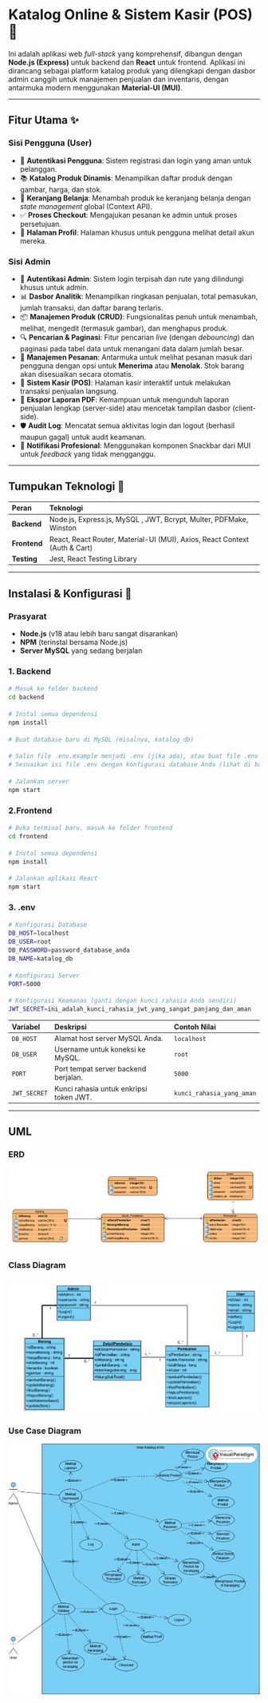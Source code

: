 # Katalog Online & Sistem Kasir (POS) 🏪

Ini adalah aplikasi web *full-stack* yang komprehensif, dibangun dengan **Node.js (Express)** untuk backend dan **React** untuk frontend. Aplikasi ini dirancang sebagai platform katalog produk yang dilengkapi dengan dasbor admin canggih untuk manajemen penjualan dan inventaris, dengan antarmuka modern menggunakan **Material-UI (MUI)**.



---

## Fitur Utama ✨

### Sisi Pengguna (User)
* 👤 **Autentikasi Pengguna**: Sistem registrasi dan login yang aman untuk pelanggan.
* 📚 **Katalog Produk Dinamis**: Menampilkan daftar produk dengan gambar, harga, dan stok.
* 🛒 **Keranjang Belanja**: Menambah produk ke keranjang belanja dengan *state management* global (Context API).
* ✅ **Proses Checkout**: Mengajukan pesanan ke admin untuk proses persetujuan.
* 📄 **Halaman Profil**: Halaman khusus untuk pengguna melihat detail akun mereka.

### Sisi Admin
* 🔐 **Autentikasi Admin**: Sistem login terpisah dan rute yang dilindungi khusus untuk admin.
* 📊 **Dasbor Analitik**: Menampilkan ringkasan penjualan, total pemasukan, jumlah transaksi, dan daftar barang terlaris.
* 📦 **Manajemen Produk (CRUD)**: Fungsionalitas penuh untuk menambah, melihat, mengedit (termasuk gambar), dan menghapus produk.
* 🔍 **Pencarian & Paginasi**: Fitur pencarian *live* (dengan *debouncing*) dan paginasi pada tabel data untuk menangani data dalam jumlah besar.
* 🛒 **Manajemen Pesanan**: Antarmuka untuk melihat pesanan masuk dari pengguna dengan opsi untuk **Menerima** atau **Menolak**. Stok barang akan disesuaikan secara otomatis.
* 🏪 **Sistem Kasir (POS)**: Halaman kasir interaktif untuk melakukan transaksi penjualan langsung.
* 📄 **Ekspor Laporan PDF**: Kemampuan untuk mengunduh laporan penjualan lengkap (server-side) atau mencetak tampilan dasbor (client-side).
* 🛡️ **Audit Log**: Mencatat semua aktivitas login dan logout (berhasil maupun gagal) untuk audit keamanan.
* 🔔 **Notifikasi Profesional**: Menggunakan komponen Snackbar dari MUI untuk *feedback* yang tidak mengganggu.

---

## Tumpukan Teknologi 🥞

| Peran | Teknologi |
| :--- | :--- |
| **Backend** | Node.js, Express.js, MySQL , JWT, Bcrypt, Multer, PDFMake, Winston |
| **Frontend** | React, React Router, Material-UI (MUI), Axios, React Context (Auth & Cart) |
| **Testing** | Jest, React Testing Library |

---

## Instalasi & Konfigurasi 🚀

### Prasyarat
* **Node.js** (v18 atau lebih baru sangat disarankan)
* **NPM** (terinstal bersama Node.js)
* **Server MySQL** yang sedang berjalan

### 1. Backend
```bash
# Masuk ke folder backend
cd backend

# Instal semua dependensi
npm install

# Buat database baru di MySQL (misalnya, katalog_db)

# Salin file .env.example menjadi .env (jika ada), atau buat file .env baru
# Sesuaikan isi file .env dengan konfigurasi database Anda (lihat di bawah)

# Jalankan server
npm start
```

### 2.Frontend
```bash
# Buka terminal baru, masuk ke folder frontend
cd frontend

# Instal semua dependensi
npm install

# Jalankan aplikasi React
npm start
```

### 3. .env
```bash
# Konfigurasi Database
DB_HOST=localhost
DB_USER=root
DB_PASSWORD=password_database_anda
DB_NAME=katalog_db

# Konfigurasi Server
PORT=5000

# Konfigurasi Keamanan (ganti dengan kunci rahasia Anda sendiri)
JWT_SECRET=ini_adalah_kunci_rahasia_jwt_yang_sangat_panjang_dan_aman
```

| Variabel | Deskripsi | Contoh Nilai |
| :--- | :--- | :--- |
| `DB_HOST` | Alamat host server MySQL Anda. | `localhost` |
| `DB_USER` | Username untuk koneksi ke MySQL. | `root` |
| `PORT` | Port tempat server backend berjalan. | `5000` |
| `JWT_SECRET` | Kunci rahasia untuk enkripsi token JWT. | `kunci_rahasia_yang_aman` |

---
## UML
### ERD
![alt text](UML/ERD.png)

### Class Diagram
![alt text](UML/ClassDiagram.png)

### Use Case Diagram
![alt text](UML/UsecaseDiagram.jpg)